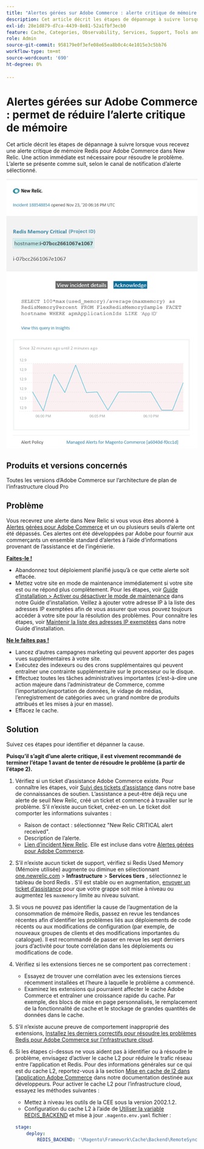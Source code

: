 ```yaml
---
title: "Alertes gérées sur Adobe Commerce : alerte critique de mémoire de révision"
description: Cet article décrit les étapes de dépannage à suivre lorsque vous recevez une alerte critique de mémoire Redis pour Adobe Commerce dans New Relic. Une action immédiate est nécessaire pour résoudre le problème. L’alerte se présente comme suit, selon le canal de notification d’alerte sélectionné.
exl-id: 28e1d879-d7ca-4439-8e81-52a1fbf3ecb0
feature: Cache, Categories, Observability, Services, Support, Tools and External Services, Variables
role: Admin
source-git-commit: 958179e0f3efe08e65ea8b0c4c4e1015e3c5bb76
workflow-type: tm+mt
source-wordcount: '690'
ht-degree: 0%

---
```


# Alertes gérées sur Adobe Commerce : permet de réduire l’alerte critique de mémoire

Cet article décrit les étapes de dépannage à suivre lorsque vous recevez une alerte critique de mémoire Redis pour Adobe Commerce dans New Relic. Une action immédiate est nécessaire pour résoudre le problème. L’alerte se présente comme suit, selon le canal de notification d’alerte sélectionné.

![new_relic_redis_memory_critical.png](assets/new_relic_redis_memory_critical.png)

## Produits et versions concernés

Toutes les versions d’Adobe Commerce sur l’architecture de plan de l’infrastructure cloud Pro

## Problème

Vous recevrez une alerte dans New Relic si vous vous êtes abonné à [Alertes gérées pour Adobe Commerce](/help/support-tools/managed-alerts-for-adobe-commerce/managed-alerts-for-magento-commerce.md) et un ou plusieurs seuils d’alerte ont été dépassés. Ces alertes ont été développées par Adobe pour fournir aux commerçants un ensemble standard d’alertes à l’aide d’informations provenant de l’assistance et de l’ingénierie.

**<u>Faites-le !</u>**

* Abandonnez tout déploiement planifié jusqu’à ce que cette alerte soit effacée.
* Mettez votre site en mode de maintenance immédiatement si votre site est ou ne répond plus complètement. Pour les étapes, voir [Guide d’installation > Activer ou désactiver le mode de maintenance](/docs/commerce-operations/installation-guide/tutorials/maintenance-mode.html#enable-or-disable-maintenance-mode-1) dans notre Guide d’installation. Veillez à ajouter votre adresse IP à la liste des adresses IP exemptées afin de vous assurer que vous pouvez toujours accéder à votre site pour la résolution des problèmes. Pour connaître les étapes, voir [Maintenir la liste des adresses IP exemptées](/docs/commerce-operations/installation-guide/tutorials/maintenance-mode.html#maintain-the-list-of-exempt-ip-addresses) dans notre Guide d’installation.

**<u>Ne le faites pas !</u>**

* Lancez d’autres campagnes marketing qui peuvent apporter des pages vues supplémentaires à votre site.
* Exécutez des indexeurs ou des crons supplémentaires qui peuvent entraîner une contrainte supplémentaire sur le processeur ou le disque.
* Effectuez toutes les tâches administratives importantes (c’est-à-dire une action majeure dans l’administrateur de Commerce, comme l’importation/exportation de données, le vidage de médias, l’enregistrement de catégories avec un grand nombre de produits attribués et les mises à jour en masse).
* Effacez le cache.

## Solution

Suivez ces étapes pour identifier et dépanner la cause.

**Puisqu’il s’agit d’une alerte critique, il est vivement recommandé de terminer l’étape 1 avant de tenter de résoudre le problème (à partir de l’étape 2).**

1. Vérifiez si un ticket d’assistance Adobe Commerce existe. Pour connaître les étapes, voir [Suivi des tickets d’assistance](/help/help-center-guide/help-center/magento-help-center-user-guide.md#track-tickets) dans notre base de connaissances de soutien. L’assistance a peut-être déjà reçu une alerte de seuil New Relic, créé un ticket et commencé à travailler sur le problème. S’il n’existe aucun ticket, créez-en un. Le ticket doit comporter les informations suivantes :

   * Raison de contact : sélectionnez &quot;New Relic CRITICAL alert received&quot;.
   * Description de l’alerte.
   * [Lien d’incident New Relic](https://docs.newrelic.com/docs/alerts-applied-intelligence/new-relic-alerts/alert-incidents/view-violation-event-details-incidents/). Elle est incluse dans votre [Alertes gérées pour Adobe Commerce](/help/support-tools/managed-alerts-for-adobe-commerce/managed-alerts-for-magento-commerce.md).

1. S’il n’existe aucun ticket de support, vérifiez si Redis Used Memory (Mémoire utilisée) augmente ou diminue en sélectionnant [one.newrelic.com](https://login.newrelic.com) > **Infrastructure** > **Services tiers** , sélectionnez le tableau de bord Redis . S’il est stable ou en augmentation, [envoyer un ticket d’assistance](/help/help-center-guide/help-center/magento-help-center-user-guide.md#submit-ticket) pour que votre grappe soit mise à niveau ou augmentez les `maxmemory` limite au niveau suivant.
1. Si vous ne pouvez pas identifier la cause de l’augmentation de la consommation de mémoire Redis, passez en revue les tendances récentes afin d’identifier les problèmes liés aux déploiements de code récents ou aux modifications de configuration (par exemple, de nouveaux groupes de clients et des modifications importantes du catalogue). Il est recommandé de passer en revue les sept derniers jours d’activité pour toute corrélation dans les déploiements ou modifications de code.
1. Vérifiez si les extensions tierces ne se comportent pas correctement :

   * Essayez de trouver une corrélation avec les extensions tierces récemment installées et l’heure à laquelle le problème a commencé.
   * Examinez les extensions qui pourraient affecter le cache Adobe Commerce et entraîner une croissance rapide du cache. Par exemple, des blocs de mise en page personnalisés, le remplacement de la fonctionnalité de cache et le stockage de grandes quantités de données dans le cache.

1. S’il n’existe aucune preuve de comportement inapproprié des extensions, [Installez les derniers correctifs pour résoudre les problèmes Redis pour Adobe Commerce sur l’infrastructure cloud](/help/troubleshooting/miscellaneous/install-latest-patches-to-fix-magento-redis-issues.md).
1. Si les étapes ci-dessus ne vous aident pas à identifier ou à résoudre le problème, envisagez d’activer le cache L2 pour réduire le trafic réseau entre l’application et Redis. Pour des informations générales sur ce qui est du cache L2, reportez-vous à la section [Mise en cache de l2 dans l’application Adobe Commerce](/docs/commerce-operations/configuration-guide/cache/level-two-cache.html) dans notre documentation destinée aux développeurs. Pour activer le cache L2 pour l’infrastructure cloud, essayez les méthodes suivantes :

   * Mettez à niveau les outils de la CEE sous la version 2002.1.2.
   * Configuration du cache L2 à l’aide de [Utiliser la variable REDIS\_BACKEND](/docs/commerce-cloud-service/user-guide/configure/env/stage/variables-deploy.html#redis_backend) et mise à jour `.magento.env.yaml` fichier :

   ```yaml
   stage:
       deploy:
           REDIS_BACKEND: '\Magento\Framework\Cache\Backend\RemoteSynchronizedCache'
   ```

